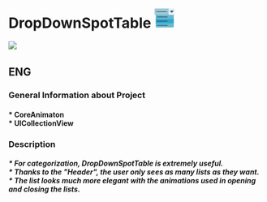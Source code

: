 # DropDownSpotTable <img src="https://github.com/SezginCiftci/DropDownSpotTable/blob/main/drop-down-menu.png" width="40">

<img src="https://github.com/SezginCiftci/DropDownSpotTable/blob/main/DropDownSpot.gif" width="250">

## ENG

### General Information about Project

#### * CoreAnimaton <br/> * UICollectionView

### Description   

##### * For categorization, DropDownSpotTable is extremely useful. <br/> * Thanks to the "Header", the user only sees as many lists as they want. <br/> * The list looks much more elegant with the animations used in opening and closing the lists. 
